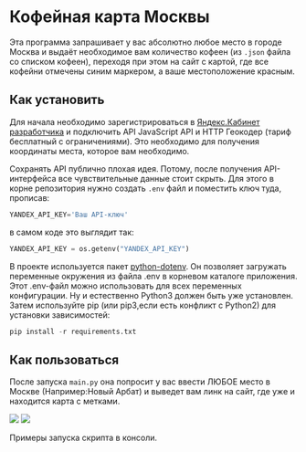 # Кофейная карта Москвы
Эта программа запрашивает у вас абсолютно любое место в городе Москва и выдаёт необходимое вам количество кофеен (из ```.json``` файла со списком кофеен), переходя при этом на сайт с картой, где все кофейни отмечены синим маркером, а ваше местоположение красным.

## Как установить
Для начала необходимо зарегистрироваться в [Яндекс.Кабинет разработчика](https://developer.tech.yandex.ru/services/) и подключить API JavaScript API и HTTP Геокодер (тариф бесплатный с ограничениями). Это необходимо для получения координаты места, которое вам необходимо. 

Сохранять API публично плохая идея. Потому, после получения API-интерфейса все чувствительные данные стоит скрыть. Для этого в корне репозитория нужно создать ```.env``` файл и поместить ключ туда, прописав:
```python
YANDEX_API_KEY='Ваш API-ключ'
```
в самом коде это выглядит так:
```python
YANDEX_API_KEY = os.getenv("YANDEX_API_KEY")
```
В проекте используется пакет [python-dotenv](https://github.com/theskumar/python-dotenv). Он позволяет загружать переменные окружения из файла .env в корневом каталоге приложения.
Этот .env-файл можно использовать для всех переменных конфигурации.
Ну и естественно Python3 должен быть уже установлен. Затем используйте pip (или pip3,если есть конфликт с Python2) для установки зависимостей:
```python
pip install -r requirements.txt
```
## Как пользоваться 
После запуска ```main.py``` она попросит у вас ввести ЛЮБОЕ место в Москве (Например:Новый Арбат) и выведет вам линк на сайт, где уже и находится карта c метками.

![](https://user-images.githubusercontent.com/83189636/131366888-96cfca93-bfe7-476b-9388-dbafef102b1b.PNG)
![](https://user-images.githubusercontent.com/83189636/131366969-ec199e14-07a2-4cef-9cd4-d619bd92e204.PNG) 

Примеры запуска скрипта в консоли.



 
